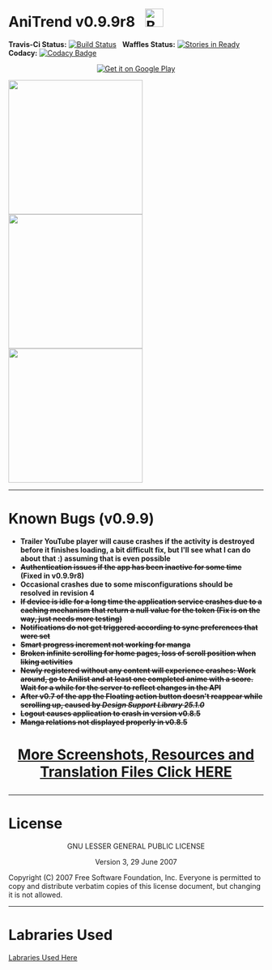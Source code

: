 # __AniTrend v0.9.9r8__ &nbsp; <a href='https://ko-fi.com/A3772XCL' target='_blank'><img height='36' style='border:0px;height:36px;' src='https://az743702.vo.msecnd.net/cdn/kofi5.png?v=0' border='0' alt='Buy Me a Coffee at ko-fi.com' /></a>

__Travis-Ci Status:__ [![Build Status](https://travis-ci.org/wax911/AniTrendApp.svg?branch=master)](https://travis-ci.org/wax911/AniTrendApp) &nbsp; __Waffles Status:__ [![Stories in Ready](https://badge.waffle.io/wax911/AniTrendApp.png?label=ready&title=Ready)](https://waffle.io/wax911/AniTrendApp?utm_source=badge) &nbsp; __Codacy:__ [![Codacy Badge](https://api.codacy.com/project/badge/Grade/c678d2333509460aa25c00833514f1f2)](https://www.codacy.com/app/wax911/AniTrendApp?utm_source=github.com&amp;utm_medium=referral&amp;utm_content=wax911/AniTrendApp&amp;utm_campaign=Badge_Grade)


<p align="center"><a href='https://play.google.com/store/apps/details?id=com.mxt.anitrend&pcampaignid=MKT-Other-global-all-co-prtnr-py-PartBadge-Mar2515-1'><img alt='Get it on Google Play' src='https://play.google.com/intl/en_us/badges/images/generic/en_badge_web_generic.png'/></a></p>

<img src="https://github.com/wax911/AniTrend/raw/master/screenshots/Nexus4/device-2017-03-12-132055.png" width=265/> <img src="https://github.com/wax911/AniTrend/raw/master/screenshots/Nexus4/device-2017-03-12-132113.png" width=265/> <img src="https://github.com/wax911/AniTrend/raw/master/screenshots/Nexus4/device-2017-03-12-132128.png" width=265/>
___
# __Known Bugs (v0.9.9)__
- __Trailer YouTube player will cause crashes if the activity is destroyed before it finishes loading, a bit difficult fix, but I'll see what I can do about that :) assuming that is even possible__
- __~~Authentication issues if the app has been inactive for some time~~ (Fixed in v0.9.9r8)__
- __Occasional crashes due to some misconfigurations should be resolved in revision 4__
- __~~If device is idle for a long time the application service crashes due to a caching mechanism that return a null value for the token (Fix is on the way, just needs more testing)~~__
- __~~Notifications do not get triggered according to sync preferences that were set~~__
- __~~Smart progress increment not working for manga~~__
- __~~Broken infinite scrolling for home pages, loss of scroll position when liking activities~~__
- __~~Newly registered without any content will experience crashes: Work around, go to Anilist and at least one completed anime with a score. Wait for a while for the server to reflect changes in the API~~__
- __~~After v0.7 of the app the Floating action button doesn't reappear while scrolling up, caused by *Design Support Library 25.1.0*~~__
- __~~Logout causes application to crash in version v0.8.5~~__
- __~~Manga relations not displayed properly in v0.8.5~~__

# __<p align="center"><a href="https://github.com/wax911/AniTrend">More Screenshots, Resources and Translation Files Click HERE</a></p>__

___
# __License__
<p align="center">GNU LESSER GENERAL PUBLIC LICENSE</p>
<p align="center">Version 3, 29 June 2007<p>

 <p>Copyright (C) 2007 Free Software Foundation, Inc. <http://fsf.org/>
 Everyone is permitted to copy and distribute verbatim copies
 of this license document, but changing it is not allowed.</p>

 ___
 # __Labraries Used__
 [Labraries Used Here](https://github.com/wax911/AniTrendApp/blob/master/app/src/main/assets/libs/libraries.json)
